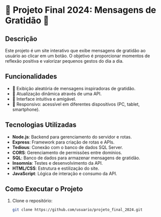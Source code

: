 # 🌟 Projeto Final 2024: Mensagens de Gratidão 🌟

## Descrição
Este projeto é um site interativo que exibe mensagens de gratidão ao usuário ao clicar em um botão. O objetivo é proporcionar momentos de reflexão positiva e valorizar pequenos gestos do dia a dia.

## Funcionalidades
- 🌼 Exibição aleatória de mensagens inspiradoras de gratidão.
- 🔄 Atualização dinâmica através de uma API.
- 🎨 Interface intuitiva e amigável.
- 📱 Responsivo: acessível em diferentes dispositivos (PC, tablet, smartphone).

## Tecnologias Utilizadas
- **Node.js**: Backend para gerenciamento do servidor e rotas.
- **Express**: Framework para criação de rotas e APIs.
- **Tedious**: Conexão com o banco de dados SQL Server.
- **CORS**: Gerenciamento de permissões entre domínios.
- **SQL**: Banco de dados para armazenar mensagens de gratidão.
- **Insomnia**: Testes e desenvolvimento da API.
- **HTML/CSS**: Estrutura e estilização do site.
- **JavaScript**: Lógica de interação e consumo da API.

## Como Executar o Projeto
1. Clone o repositório:
   ```bash
   git clone https://github.com/usuario/projeto_final_2024.git


   

